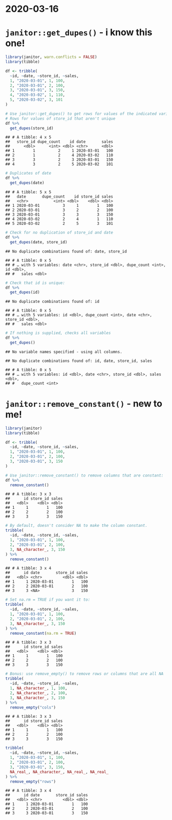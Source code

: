 2020-03-16
================

# `janitor::get_dupes()` - i know this one\!

``` r
library(janitor, warn.conflicts = FALSE)
library(tibble)

df <- tribble(
  ~id, ~date, ~store_id, ~sales,
  1, "2020-03-01", 1, 100,
  2, "2020-03-01", 2, 100,
  3, "2020-03-01", 3, 150,
  4, "2020-03-02", 1, 110,
  5, "2020-03-02", 3, 101
)

# Use janitor::get_dupes() to get rows for values of the indicated variables appear more than once
# Rows for values of store_id that aren't unique
df %>%
  get_dupes(store_id)
```

    ## # A tibble: 4 x 5
    ##   store_id dupe_count    id date       sales
    ##      <dbl>      <int> <dbl> <chr>      <dbl>
    ## 1        1          2     1 2020-03-01   100
    ## 2        1          2     4 2020-03-02   110
    ## 3        3          2     3 2020-03-01   150
    ## 4        3          2     5 2020-03-02   101

``` r
# Duplicates of date
df %>%
  get_dupes(date)
```

    ## # A tibble: 5 x 5
    ##   date       dupe_count    id store_id sales
    ##   <chr>           <int> <dbl>    <dbl> <dbl>
    ## 1 2020-03-01          3     1        1   100
    ## 2 2020-03-01          3     2        2   100
    ## 3 2020-03-01          3     3        3   150
    ## 4 2020-03-02          2     4        1   110
    ## 5 2020-03-02          2     5        3   101

``` r
# Check for no duplication of store_id and date
df %>%
  get_dupes(date, store_id)
```

    ## No duplicate combinations found of: date, store_id

    ## # A tibble: 0 x 5
    ## # … with 5 variables: date <chr>, store_id <dbl>, dupe_count <int>, id <dbl>,
    ## #   sales <dbl>

``` r
# Check that id is unique:
df %>%
  get_dupes(id)
```

    ## No duplicate combinations found of: id

    ## # A tibble: 0 x 5
    ## # … with 5 variables: id <dbl>, dupe_count <int>, date <chr>, store_id <dbl>,
    ## #   sales <dbl>

``` r
# If nothing is supplied, checks all variables
df %>%
  get_dupes()
```

    ## No variable names specified - using all columns.

    ## No duplicate combinations found of: id, date, store_id, sales

    ## # A tibble: 0 x 5
    ## # … with 5 variables: id <dbl>, date <chr>, store_id <dbl>, sales <dbl>,
    ## #   dupe_count <int>

# `janitor::remove_constant()` - new to me\!

``` r
library(janitor)
library(tibble)

df <- tribble(
  ~id, ~date, ~store_id, ~sales,
  1, "2020-03-01", 1, 100,
  2, "2020-03-01", 2, 100,
  3, "2020-03-01", 3, 150
)

# Use janitor::remove_constant() to remove columns that are constant:
df %>%
  remove_constant()
```

    ## # A tibble: 3 x 3
    ##      id store_id sales
    ##   <dbl>    <dbl> <dbl>
    ## 1     1        1   100
    ## 2     2        2   100
    ## 3     3        3   150

``` r
# By default, doesn't consider NA to make the column constant.
tribble(
  ~id, ~date, ~store_id, ~sales,
  1, "2020-03-01", 1, 100,
  2, "2020-03-01", 2, 100,
  3, NA_character_, 3, 150
) %>%
  remove_constant()
```

    ## # A tibble: 3 x 4
    ##      id date       store_id sales
    ##   <dbl> <chr>         <dbl> <dbl>
    ## 1     1 2020-03-01        1   100
    ## 2     2 2020-03-01        2   100
    ## 3     3 <NA>              3   150

``` r
# Set na.rm = TRUE if you want it to:
tribble(
  ~id, ~date, ~store_id, ~sales,
  1, "2020-03-01", 1, 100,
  2, "2020-03-01", 2, 100,
  3, NA_character_, 3, 150
) %>%
  remove_constant(na.rm = TRUE)
```

    ## # A tibble: 3 x 3
    ##      id store_id sales
    ##   <dbl>    <dbl> <dbl>
    ## 1     1        1   100
    ## 2     2        2   100
    ## 3     3        3   150

``` r
# Bonus: use remove_empty() to remove rows or columns that are all NA
tribble(
  ~id, ~date, ~store_id, ~sales,
  1, NA_character_, 1, 100,
  2, NA_character_, 2, 100,
  3, NA_character_, 3, 150
) %>%
  remove_empty("cols")
```

    ## # A tibble: 3 x 3
    ##      id store_id sales
    ##   <dbl>    <dbl> <dbl>
    ## 1     1        1   100
    ## 2     2        2   100
    ## 3     3        3   150

``` r
tribble(
  ~id, ~date, ~store_id, ~sales,
  1, "2020-03-01", 1, 100,
  2, "2020-03-01", 2, 100,
  3, "2020-03-01", 3, 150,
  NA_real_, NA_character_, NA_real_, NA_real_
) %>%
  remove_empty("rows")
```

    ## # A tibble: 3 x 4
    ##      id date       store_id sales
    ##   <dbl> <chr>         <dbl> <dbl>
    ## 1     1 2020-03-01        1   100
    ## 2     2 2020-03-01        2   100
    ## 3     3 2020-03-01        3   150
